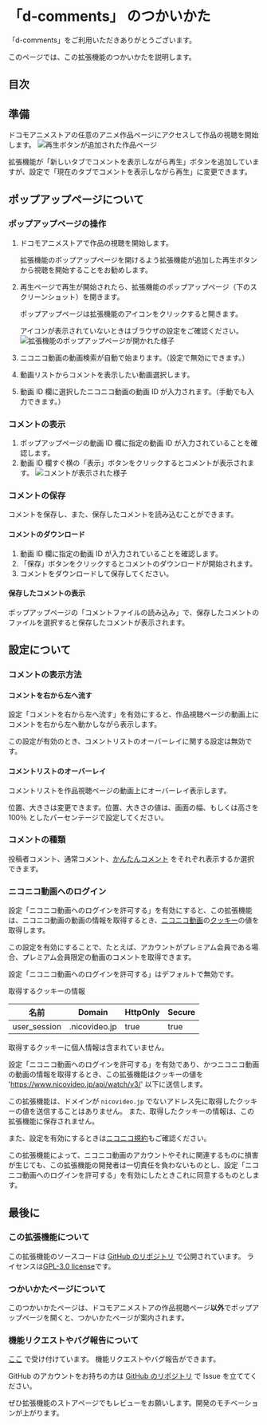 # 「d-comments」 のつかいかた

「d-comments」をご利用いただきありがとうございます。

このページでは、この拡張機能のつかいかたを説明します。

## 目次

<!-- ここに目次が生成される -->

## 準備

ドコモアニメストアの任意のアニメ作品ページにアクセスして作品の視聴を開始します。
![再生ボタンが追加された作品ページ](/img/menu.png)

拡張機能が「新しいタブでコメントを表示しながら再生」ボタンを追加していますが、設定で「現在のタブでコメントを表示しながら再生」に変更できます。

## ポップアップページについて

### ポップアップページの操作

1. ドコモアニメストアで作品の視聴を開始します。

   拡張機能のポップアップページを開けるよう拡張機能が追加した再生ボタンから視聴を開始することをお勧めします。

2. 再生ページで再生が開始されたら、拡張機能のポップアップページ（下のスクリーンショット）を開きます。

   ポップアップページは拡張機能のアイコンをクリックすると開きます。

   アイコンが表示されていないときはブラウザの設定をご確認ください。
   ![拡張機能のポップアップページが開かれた様子](/img/popup.png)

3. ニコニコ動画の動画検索が自動で始まります。（設定で無効にできます。）
4. 動画リストからコメントを表示したい動画選択します。
5. 動画 ID 欄に選択したニコニコ動画の動画 ID が入力されます。（手動でも入力できます。）

### コメントの表示

1. ポップアップページの動画 ID 欄に指定の動画 ID が入力されていることを確認します。
2. 動画 ID 欄すぐ横の「表示」ボタンをクリックするとコメントが表示されます。
   ![コメントが表示された様子](/img/comments.png)

### コメントの保存

コメントを保存し、また、保存したコメントを読み込むことができます。

#### コメントのダウンロード

1. 動画 ID 欄に指定の動画 ID が入力されていることを確認します。
2. 「保存」ボタンをクリックするとコメントのダウンロードが開始されます。
3. コメントをダウンロードして保存してください。

#### 保存したコメントの表示

ポップアップページの「コメントファイルの読み込み」で、保存したコメントのファイルを選択すると保存したコメントが表示されます。

## 設定について

### コメントの表示方法

#### コメントを右から左へ流す

設定「コメントを右から左へ流す」を有効にすると、作品視聴ページの動画上にコメントを右から左へ動かしながら表示します。

この設定が有効のとき、コメントリストのオーバーレイに関する設定は無効です。

#### コメントリストのオーバーレイ

コメントリストを作品視聴ページの動画上にオーバーレイ表示します。

位置、大きさは変更できます。位置、大きさの値は、画面の幅、もしくは高さを 100％ としたパーセンテージで設定してください。

### コメントの種類

投稿者コメント、通常コメント、[かんたんコメント](https://dic.nicovideo.jp/a/かんたんコメント) をそれぞれ表示するか選択できます。

### ニコニコ動画へのログイン

設定「ニコニコ動画へのログインを許可する」を有効にすると、この拡張機能は、ニコニコ動画の動画の情報を取得するとき、[ニコニコ動画](https://www.nicovideo.jp)の[クッキー](https://www.soumu.go.jp/main_sosiki/joho_tsusin/security_previous/yougo/eiji.htm#cookie)の値を取得します。

この設定を有効にすることで、たとえば、アカウントがプレミアム会員である場合、プレミアム会員限定の動画のコメントを取得できます。

設定「ニコニコ動画へのログインを許可する」はデフォルトで無効です。

取得するクッキーの情報

| 名前         | Domain        | HttpOnly | Secure |
| ------------ | ------------- | -------- | ------ |
| user_session | .nicovideo.jp | true     | true   |

取得するクッキーに個人情報は含まれていません。

設定「ニコニコ動画へのログインを許可する」を有効であり、かつニコニコ動画の動画の情報を取得するとき、この拡張機能はクッキーの値を '<https://www.nicovideo.jp/api/watch/v3/>' 以下に送信します。

この拡張機能は、ドメインが `nicovideo.jp` でないアドレス先に取得したクッキーの値を送信することはありません。
また、取得したクッキーの情報は、この拡張機能に保存されません。

また、設定を有効にするときは[ニコニコ規約](https://account.nicovideo.jp/rules/account)もご確認ください。

この拡張機能によって、ニコニコ動画のアカウントやそれに関連するものに損害が生じても、この拡張機能の開発者は一切責任を負わないものとし、設定「ニコニコ動画へのログインを許可する」を有効にしたときこれに同意するものとします。

## 最後に

### この拡張機能について

この拡張機能のソースコードは [GitHub のリポジトリ](https://github.com/gobosan/d-comments) で公開されています。
ライセンスは[GPL-3.0 license](https://github.com/gobosan/d-comments/blob/master/LICENSE.txt)です。

### つかいかたページについて

このつかいかたページは、ドコモアニメストアの作品視聴ページ**以外**でポップアップページを開くと、つかいかたページが案内されます。

### 機能リクエストやバグ報告について

[ここ](https://forms.office.com/r/JR9KksWHJD) で受け付けています。
機能リクエストやバグ報告ができます。

GitHub のアカウントをお持ちの方は [GitHub のリポジトリ](https://github.com/gobosan/d-comments) で Issue を立ててください。

ぜひ拡張機能のストアページでもレビューをお願いします。開発のモチベーションが上がります。
